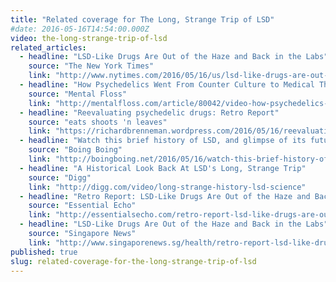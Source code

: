```yaml
---
title: "Related coverage for The Long, Strange Trip of LSD"
#date: 2016-05-16T14:54:00.000Z
video: the-long-strange-trip-of-lsd
related_articles:
  - headline: "LSD-Like Drugs Are Out of the Haze and Back in the Labs"
    source: "The New York Times"
    link: "http://www.nytimes.com/2016/05/16/us/lsd-like-drugs-are-out-of-the-haze-and-back-in-the-labs.html?_r=0"
  - headline: "How Psychedelics Went From Counter Culture to Medical Therapy"
    source: "Mental Floss"
    link: "http://mentalfloss.com/article/80042/video-how-psychedelics-went-counter-culture-medical-therapy"
  - headline: "Reevaluating psychedelic drugs: Retro Report"
    source: "eats shoots 'n leaves"
    link: "https://richardbrenneman.wordpress.com/2016/05/16/reevaluating-psychedelic-drugs-retro-report/"
  - headline: "Watch this brief history of LSD, and glimpse of its future"
    source: "Boing Boing"
    link: "http://boingboing.net/2016/05/16/watch-this-brief-history-of-ls.html"
  - headline: "A Historical Look Back At LSD's Long, Strange Trip"
    source: "Digg"
    link: "http://digg.com/video/long-strange-history-lsd-science"
  - headline: "Retro Report: LSD-Like Drugs Are Out of the Haze and Back in the Labs"
    source: "Essential Echo"
    link: "http://essentialsecho.com/retro-report-lsd-like-drugs-are-out-of-the-haze-and-back-in-the-labs/"
  - headline: "LSD-Like Drugs Are Out of the Haze and Back in the Labs"
    source: "Singapore News"
    link: "http://www.singaporenews.sg/health/retro-report-lsd-like-drugs-are-out-of-the-haze-and-back-in-the-labs/"
published: true
slug: related-coverage-for-the-long-strange-trip-of-lsd
---
```


